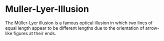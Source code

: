 # Muller-Lyer-Illusion
The Müller-Lyer illusion is a famous optical illusion in which two lines of equal length appear to be different lengths due to the orientation of arrow-like figures at their ends.
